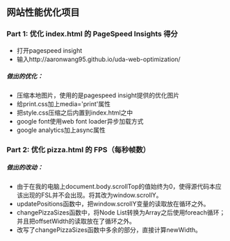 ## 网站性能优化项目

### Part 1: 优化 index.html 的 PageSpeed Insights 得分

- 打开pagespeed insight
- 输入http://aaronwang95.github.io/uda-web-optimization/

##### 做出的优化：
- 压缩本地图片，使用的是pagespeed insight提供的优化图片
- 给print.css加上media='print'属性
- 把style.css压缩之后内置到index.html之中
- google font使用web font loader异步加载方式
- google analytics加上async属性

### Part 2: 优化 pizza.html 的 FPS（每秒帧数）

##### 做出的改动：
- 由于在我的电脑上document.body.scrollTop的值始终为0，使得源代码本应该出现的FSL并不会出现。将其改为window.scrollY。
- updatePositions函数中，把window.scrollY变量的读取放在循环之外。
- changePizzaSizes函数中，将Node List转换为Array之后使用foreach循环；并且把offsetWidth的读取放在了循环之外。
- 改写了changePizzaSizes函数中多余的部分，直接计算newWidth。